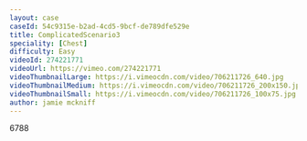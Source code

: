 ```yaml
---
layout: case
caseId: 54c9315e-b2ad-4cd5-9bcf-de789dfe529e
title: ComplicatedScenario3
speciality: [Chest]
difficulty: Easy
videoId: 274221771
videoUrl: https://vimeo.com/274221771
videoThumbnailLarge: https://i.vimeocdn.com/video/706211726_640.jpg
videoThumbnailMedium: https://i.vimeocdn.com/video/706211726_200x150.jpg
videoThumbnailSmall: https://i.vimeocdn.com/video/706211726_100x75.jpg
author: jamie mckniff
---
```


6788